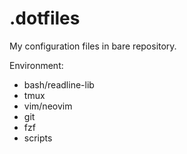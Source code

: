 # .dotfiles

My configuration files in bare repository.

Environment:

- bash/readline-lib
- tmux
- vim/neovim
- git
- fzf
- scripts
